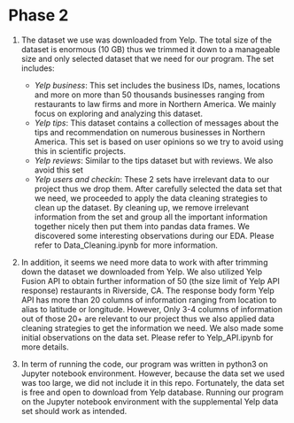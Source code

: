 # Phase 2

1. The dataset we use was downloaded from Yelp. The total size of the dataset is enormous (10 GB) thus we trimmed it down to a manageable size and only selected dataset that we need for our program. The set includes:
    - *Yelp business*: This set includes the business IDs, names, locations and more on more than 50 thousands businesses ranging from restaurants to law firms and more in Northern America. We mainly focus on exploring and analyzing this dataset. 
    - *Yelp tips*:  This dataset contains a collection of messages about the tips and recommendation on numerous businesses in Northern America. This set is based on user opinions so we try to avoid using this in scientific projects. 
    - *Yelp reviews*: Similar to the tips dataset but with reviews. We also avoid this set
    - *Yelp users and checkin*: These 2 sets have irrelevant data to our project thus we drop them.
    After carefully selected the data set that we need, we proceeded to apply the data cleaning strategies to clean up the dataset. By cleaning up, we remove irrelevant information from the set and group all the important information together nicely then put them into pandas data frames. We discovered some interesting observations during our EDA. Please refer to Data_Cleaning.ipynb for more information.
    
2. In addition, it seems we need more data to work with after trimming down the dataset we downloaded from Yelp. We also utilized Yelp Fusion API to obtain further information of 50 (the size limit of Yelp API response) restaurants in Riverside, CA. The response body form Yelp API has more than 20 columns of information ranging from location to alias to latitude or longitude. However, Only 3-4 columns of information out of those 20+ are relevant to our project thus we also applied data cleaning strategies to get the information we need. We also made some initial observations on the data set. Please refer to Yelp_API.ipynb for more details.
   
3. In term of running the code, our program was written in python3 on Jupyter notebook environment. However, because the data set we used was too large, we did not include it in this repo. Fortunately, the data set is free and open to download from Yelp database. Running our program on the Jupyter notebook environment with the supplemental Yelp data set should work as intended.   

